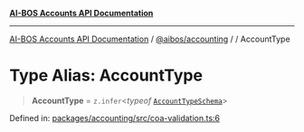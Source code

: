 [**AI-BOS Accounts API Documentation**](../../../README.md)

***

[AI-BOS Accounts API Documentation](../../../README.md) / [@aibos/accounting](../README.md) / [](../README.md) / AccountType

# Type Alias: AccountType

> **AccountType** = `z.infer`\<*typeof* [`AccountTypeSchema`](../variables/AccountTypeSchema.md)\>

Defined in: [packages/accounting/src/coa-validation.ts:6](https://github.com/pohlai88/accounts/blob/48103fb36d28b2b9bfb33472b6de2f719773cde9/packages/accounting/src/coa-validation.ts#L6)
